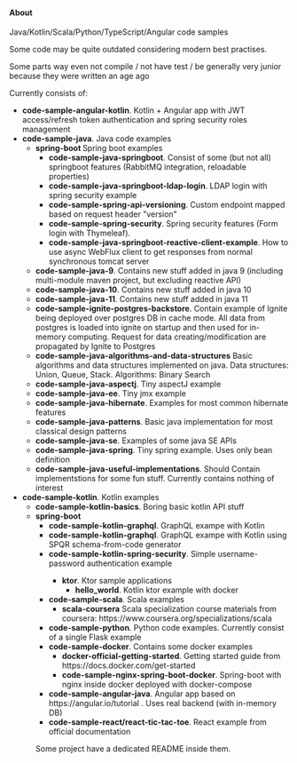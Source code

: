 <h4> About </h4>
<p> Java/Kotlin/Scala/Python/TypeScript/Angular code samples </p>
<p> Some code may be quite outdated considering modern best practises. </p>
<p> Some parts way even not compile / not have test / be generally very junior because they were written an age ago</p>

<p> Currently consists of: </p>
<ul>
    <li><b>code-sample-angular-kotlin</b>. Kotlin + Angular app with JWT access/refresh token authentication and spring security roles management
    <li><b>code-sample-java</b>. Java code examples
        <ul>
            <li> <b> spring-boot </b> Spring boot examples
               <ul>
                  <li> <b> code-sample-java-springboot</b>. Consist of some (but not all) springboot features (RabbitMQ integration, reloadable properties)</li>
                  <li> <b>code-sample-java-springboot-ldap-login</b>. LDAP login with spring security example</li>
                  <li> <b> code-sample-spring-api-versioning</b>. Custom endpoint mapped based on request header "version" 
                  <li> <b> code-sample-spring-security</b>. Spring security features (Form login with Thymeleaf). </li>
                  <li> <b> code-sample-java-springboot-reactive-client-example</b>. How to use async WebFlux client to get responses from normal synchronous tomcat server</li>
               </ul>
            </li>
            <li> <b>code-sample-java-9</b>. Contains new stuff added in java 9 (including multi-module maven project, but excluding reactive API)</li>
            <li> <b>code-sample-java-10</b>. Contains new stuff added in java 10 </li>
            <li> <b>code-sample-java-11</b>. Contains new stuff added in java 11 </li>
            <li> <b>code-sample-ignite-postgres-backstore</b>. Contain example of Ignite being deployed over postgres DB 
            in cache mode. All data from postgres is loaded into ignite on startup and then used for in-memory computing. 
            Request for data creating/modification are propagated by Ignite to Postgres</li> 
            <li> <b> code-sample-java-algorithms-and-data-structures</b> Basic algorithms and data structures implemented on java. Data structures: Union, Queue, Stack. Algorithms: Binary Search </li>
            <li> <b> code-sample-java-aspectj</b>. Tiny aspectJ example</li>
            <li> <b> code-sample-java-ee</b>. Tiny jmx example </li>
            <li> <b> code-sample-java-hibernate</b>. Examples for most common hibernate features</li>
            <li> <b> code-sample-java-patterns</b>. Basic java implementation for most classical design patterns</li>
            <li> <b> code-sample-java-se</b>. Examples of some java SE APIs </li>
            <li> <b> code-sample-java-spring</b>. Tiny spring example. Uses only bean definition</li>
	    <li> <b> code-sample-java-useful-implementations</b>. Should Contain implementstions for some fun stuff. Currently contains nothing of interest </li>
         </ul>
    </li>
    <li><b>code-sample-kotlin</b>. Kotlin examples 
        <ul> 
            <li><b>code-sample-kotlin-basics</b>. Boring basic kotlin API stuff</li>
            <li><b>spring-boot</b>
                <ul>
                    <li><b>code-sample-kotlin-graphql</b>. GraphQL exampe with Kotlin </li>
                    <li><b>code-sample-kotlin-graphql</b>. GraphQL exampe with Kotlin using SPQR schema-from-code generator </li>
                    <li><b>code-sample-kotlin-spring-security</b>. Simple username-password authentication example </li>
                <ul>
            </li>
            <li><b>ktor</b>. Ktor sample applications
                <ul>
		    <li><b>hello_world</b>. Kotlin ktor example with docker</li>
                </ul>
            </li>
        </ul> 
    </li>
    <li><b>code-sample-scala</b>. Scala examples 
        <ul> 
            <li><b>scala-coursera</b> Scala specialization course materials from coursera: https://www.coursera.org/specializations/scala </li>
        </ul> 
    </li>
    <li><b>code-sample-python</b>. Python code examples. Currently consist of a single Flask example </li>
    <li><b>code-sample-docker</b>. Contains some docker examples
        <ul>
            <li><b>docker-official-getting-started</b>. Getting started guide from https://docs.docker.com/get-started</li>
            <li><b>code-sample-nginx-spring-boot-docker</b>. Spring-boot with nginx inside docker deployed with docker-compose
        </ul>
    </li>
    <li><b>code-sample-angular-java</b>. Angular app based on https://angular.io/tutorial .
    Uses real backend (with in-memory DB) </li>
    <li><b>code-sample-react/react-tic-tac-toe</b>. React example from official documentation </li>
</ul>

Some project have a dedicated README inside them.
